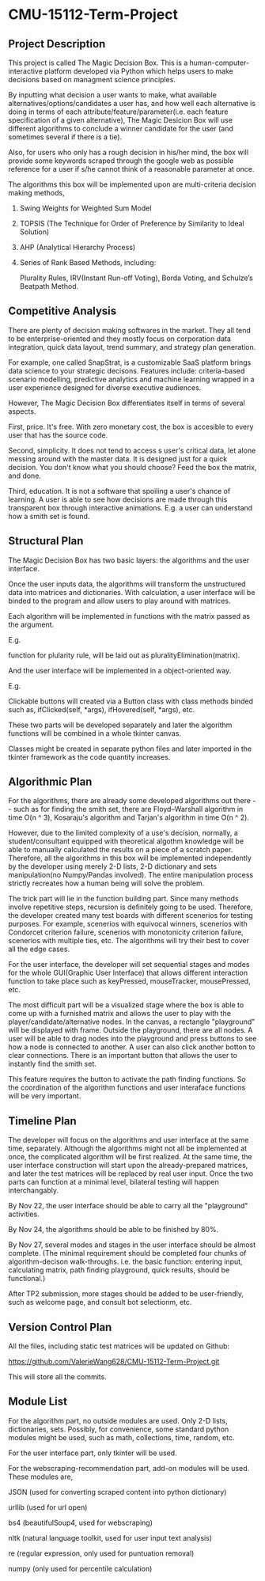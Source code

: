 # CMU-15112-Term-Project

## Project Description

This project is called The Magic Decision Box. This is a human-computer-interactive platform developed via Python which helps users to make decisions based on managment science principles.

By inputting what decision a user wants to make, what available alternatives/options/candidates a user has, and how well each alternative is doing in terms of each attribute/feature/parameter(i.e. each feature specification of a given alternative), The Magic Desicion Box will use different algorithms to conclude a winner candidate for the user (and sometimes several if there is a tie).

Also, for users who only has a rough decision in his/her mind, the box will provide some keywords scraped through the google web as possible reference for a user if s/he cannot think of a reasonable parameter at once.


The algorithms this box will be implemented upon are multi-criteria decision making methods, 

1. Swing Weights for Weighted Sum Model

2. TOPSIS (The Technique for Order of Preference by Similarity to Ideal Solution)

3. AHP (Analytical Hierarchy Process)

4. Series of Rank Based Methods, including: 

    Plurality Rules, IRV(Instant Run-off Voting), Borda Voting, and Schulze’s Beatpath Method.

## Competitive Analysis

There are plenty of decision making softwares in the market. They all tend to be enterprise-oriented and they mostly focus on corporation data integration, quick data layout, trend summary, and strategy plan generation.

For example, one called SnapStrat, is a customizable SaaS platform brings data science to your strategic decisons. Features include: criteria-based scenario modelling, predictive analytics and machine learning wrapped in a user experience designed for diverse executive audiences.

However, The Magic Decision Box differentiates itself in terms of several aspects.

First, price. It's free. With zero monetary cost, the box is accesible to every user that has the source code.

Second, simplicity. It does not tend to access s user's critical data, let alone messing around with the master data. It is designed just for a quick decision. You don't know what you should choose? Feed the box the matrix, and done.

Third, education. It is not a software that spoiling a user's chance of learning. A user is able to see how decisions are made through this transparent box through interactive animations. E.g. a user can understand how a smith set is found.


## Structural Plan

The Magic Decision Box has two basic layers: the algorithms and the user interface.

Once the user inputs data, the algorithms will transform the unstructured data into matrices and dictionaries. With calculation, a user interface will be binded to the program and allow users to play around with matrices.

Each algorithm will be implemented in functions with the matrix passed as the argument. 

E.g. 

function for plularity rule, will be laid out as pluralityElimination(matrix).

And the user interface will be implemented in a object-oriented way. 

E.g.

Clickable buttons will created via a Button class with class methods binded such as, ifClicked(self, *args), ifHovered(self, *args), etc.


These two parts will be developed separately and later the algorithm functions will be combined in a whole tkinter canvas.

Classes might be created in separate python files and later imported in the tkinter framework as the code quantity increases.


## Algorithmic Plan

For the algorithms, there are already some developed algorithms out there -- such as for finding the smith set, there are  Floyd–Warshall algorithm in time O(n ^ 3), Kosaraju's algorithm and Tarjan's algorithm in time O(n ^ 2).

However, due to the limited complexity of a use's decision, normally, a student/consultant equipped with theoretical algothm knowledge will be able to manually calculated the results on a piece of a scratch paper. Therefore, all the algorithms in this box will be implemented independently by the developer using merely 2-D lists, 2-D dictionary and sets manipulation(no Numpy/Pandas involved). The entire manipulation process strictly recreates how a human being will solve the problem.

The trick part will lie in the function building part. Since many methods involve repetitive steps, recursion is definitely going to be used. Therefore, the developer created many test boards with different scenerios for testing purposes. For example, scenerios with equivocal winners, scenerios with Condorcet criterion failure, scenerios with monotonicity criterion failure, scenerios with multiple ties, etc. The algorithms will try their best to cover all the edge cases. 

For the user interface, the developer will set sequential stages and modes for the whole GUI(Graphic User Interface) that allows different interaction function to take place such as keyPressed, mouseTracker, mousePressed, etc.

The most difficult part will be a visualized stage where the box is able to come up with a furnished matrix and allows the user to play with the player/candidate/alternative nodes. In the canvas, a rectangle "playground" will be displayed with frame. Outside the playground, there are all nodes. A user will be able to drag nodes into the playground and press buttons to see how a node is connected to another. A user can also click another botton to clear connections. There is an important button that allows the user to instantly find the smith set.

This feature requires the button to activate the path finding functions. So the coordination of the algorithm functions and user interaface functions will be very important.

## Timeline Plan

The developer will focus on the algorithms and user interface at the same time, separately. Although the algorithms might not all be implemented at once, the complicated algorithm will be first realized. At the same time, the user interface construction will start upon the already-prepared matrices, and later the test matrices will be replaced by real user input. Once the two parts can function at a minimal level, bilateral testing will happen interchangably.


By Nov 22, the user interface should be able to carry all the "playground" activities.

By Nov 24, the algorithms should be able to be finished by 80%.

By Nov 27, several modes and stages in the user interface should be almost complete. (The minimal requirement should be completed four chunks of algorithm-decison walk-throughs. i.e. the basic function: entering input, calculating matrix, path finding playground, quick results, should be functional.)

After TP2 submission, more stages should be added to be user-friendly, such as welcome page, and consult bot selectionm, etc.

## Version Control Plan

All the files, including static test matrices will be updated on Github: 

https://github.com/ValerieWang628/CMU-15112-Term-Project.git

This will store all the commits.

## Module List

For the algorithm part, no outside modules are used. Only 2-D lists, dictionaries, sets. Possibly, for convenience, some standard python modules might be used, such as math, collections, time, random, etc.

For the user interface part, only tkinter will be used.

For the webscraping-recommendation part, add-on modules will be used. These modules are,

JSON (used for converting scraped content into python dictionary)

urllib (used for url open)

bs4 (beautifulSoup4, used for webscraping)

nltk (natural language toolkit, used for user input text analysis)

re (regular expression, only used for puntuation removal)

numpy (only used for percentile calculation)


